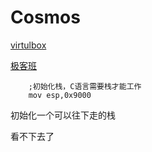 # Cosmos

[virtulbox](https://blog.csdn.net/qq_42108074/article/details/121502741)



[极客班](https://time.geekbang.org/column/article/369457)



```
	;初始化栈，C语言需要栈才能工作
	mov esp,0x9000
```

初始化一个可以往下走的栈

看不下去了